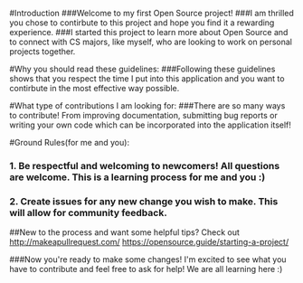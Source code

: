 #Introduction
###Welcome to my first Open Source project! 
###I am thrilled you chose to contirbute to this project and hope you find it a rewarding experience. 
###I started this project to learn more about Open Source and to connect with CS majors, like myself, who are looking to work on personal projects together.

#Why you should read these guidelines:
###Following these guidelines shows that you respect the time I put into this application and you want to contirbute in the most effective way possible.

#What type of contributions I am looking for:
###There are so many ways to contribute! From improving documentation, submitting bug reports or writing your own code which can be incorporated into the application itself!

#Ground Rules(for me and you):
### 1. Be respectful and welcoming to newcomers! All questions are welcome. This is a learning process for me and you :)
### 2. Create issues for any new change you wish to make. This will allow for community feedback.

##New to the process and want some helpful tips? Check out 
http://makeapullrequest.com/
https://opensource.guide/starting-a-project/

###Now you're ready to make some changes! I'm excited to see what you have to contribute and feel free to ask for help! We are all learning here :) 

